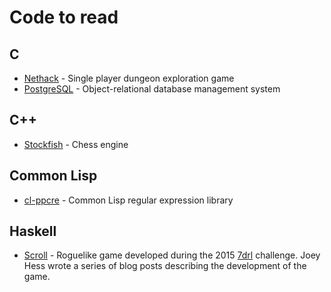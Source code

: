 # Code to read

## C

* [Nethack](http://www.nethack.org/common/git.html) - Single player dungeon exploration game
* [PostgreSQL](https://git.postgresql.org/gitweb/?p=postgresql.git;a=summary) - Object-relational database management system

## C++

* [Stockfish](https://github.com/mcostalba/Stockfish) - Chess engine

## Common Lisp

* [cl-ppcre](https://github.com/edicl/cl-ppcre) - Common Lisp regular expression library

## Haskell

* [Scroll](http://joeyh.name/code/scroll/) - Roguelike game developed
  during the 2015 [7drl](http://7drl.org/about/) challenge. Joey Hess
  wrote a series of blog posts describing the development of the game.
